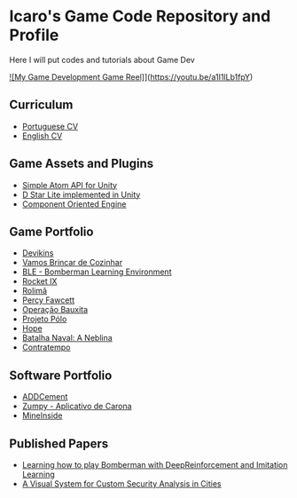 # Icaro's Game Code Repository and Profile
Here I will put codes and tutorials about Game Dev

[![My Game Development Game Reel]](https://img.youtube.com/vi/a1I1lLb1fpY/maxresdefault.jpg)](https://youtu.be/a1I1lLb1fpY)

## Curriculum
* [Portuguese CV](https://github.com/icaro56/icaro56.github.io/blob/main/icaro_CV_portuguese.pdf)
* [English CV](https://github.com/icaro56/icaro56.github.io/blob/main/icaro_CV_english.pdf)


## Game Assets and Plugins
* [Simple Atom API for Unity](https://icaro56.github.io/simple-atoms-so/)
* [D Star Lite implemented in Unity](https://github.com/icaro56/d-star-lite-in-unity)
* [Component Oriented Engine](https://github.com/icaro56/component-oriented-engine)


## Game Portfolio

* [Devikins](https://devikins.com/en-us)
* [Vamos Brincar de Cozinhar](https://turmadamonica.uol.com.br/appsegames/id/vamosbrincardecozinhar)
* [BLE - Bomberman Learning Environment](https://github.com/MeLLL-UFF/pip)
* [Rocket IX](https://www.youtube.com/watch?v=AEKo3V7YciE)
* [Rolimã](https://www.youtube.com/watch?v=mKb96AJ0KXo)
* [Percy Fawcett](https://www.youtube.com/watch?v=e78j7LtIa18)
* [Operação Bauxita](https://www.youtube.com/watch?v=F8GahPWaqIg)
* [Projeto Pólo](https://www.youtube.com/watch?v=wDqDLzj9Q5U)
* [Hope]()
* [Batalha Naval: A Neblina](https://www.youtube.com/watch?v=xBE6_lO8lmw)
* [Contratempo]()


## Software Portfolio
* [ADDCement](https://www.linkedin.com/company/addlabs/?originalSubdomain=br)
* [Zumpy - Aplicativo de Carona](https://www.zumpy.com.br/)
* [MineInside](https://www.youtube.com/watch?app=desktop&v=4-YvL_-mPqg)

## Published Papers
* [Learning how to play Bomberman with DeepReinforcement and Imitation Learning](https://link.springer.com/chapter/10.1007/978-3-030-34644-7_10)
* [A Visual System for Custom Security Analysis in Cities](http://sibgrapi2017.ic.uff.br/e-proceedings/assets/papers/WVIS/WVIS5.pdf)


